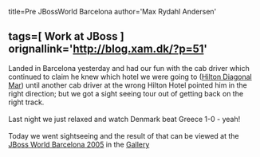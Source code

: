 title=Pre JBossWorld Barcelona
author='Max Rydahl Andersen'

tags=[ Work at JBoss ]
orignallink='http://blog.xam.dk/?p=51'
---
<div><p>Landed in Barcelona yesterday and had our fun with the cab driver which continued to claim he knew which hotel we were going to (<a href="http://www.hilton.com/en/hi/hotels/index.jhtml?ctyhocn=BCNDMHI">Hilton Diagonal Mar</a>) until another cab driver at the wrong Hilton Hotel pointed him in the right direction; but we got a sight seeing tour out of getting back on the right track.
<br><br>
Last night we just relaxed and watch Denmark beat Greece 1-0 - yeah! 
<br><br>
Today we went sightseeing and the result of that can be viewed at the <a href="http://www.xam.dk/coppermine/thumbnails.php?album=64">JBoss World Barcelona 2005</a> in the <a href="http://coppermine.xam.dk">Gallery</a></p></div>
